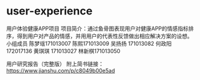 # user-experience
用户体验健康APP项目
项目简介：通过鱼骨图表现用户对健康APP的情感指标排序，得到用户对产品的情感，并用用户的代表性反馈做出相应解决方案的设想。  
小组成员
陈梦瑶171013007
陈熙171013009
吴扬扬 171013082
何政阳 172017136
黄琪琪 171013027
林新棋171013050

用户研究报告（完整版）
附上简书链接：https://www.jianshu.com/p/c8049b00e5ad
